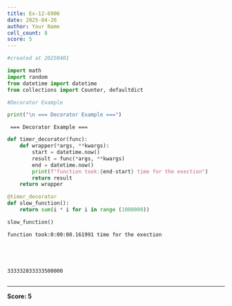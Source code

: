 ```yaml
---
title: Ex-12-6906
date: 2025-04-26
author: Your Name
cell_count: 8
score: 5
---
```


```python
#created at 20250401
```


```python
import math
import random
from datetime import datetime
from collections import Counter, defaultdict 
```


```python
#Decorator Example
```


```python
print("\n === Decorator Example ===")
```

    
     === Decorator Example ===



```python
def timer_decorator(func):
    def wrapper(*args, **kwargs):
        start = datetime.now()
        result = func(*args, **kwargs)
        end = datetime.now()
        print(f"function took:{end-start} time for the exection")
        return result
    return wrapper
```


```python
@timer_decorator
def slow_function():
    return sum(i * i for i in range (1000000))
```


```python
slow_function()
```

    function took:0:00:00.161991 time for the exection





    333332833333500000




```python

```


---
**Score: 5**